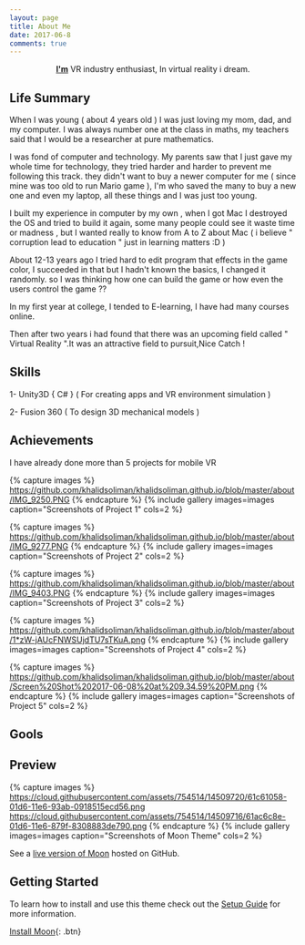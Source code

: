 ```yaml
---
layout: page
title: About Me
date: 2017-06-8
comments: true
---
```

    
<center><a href="http://www.khalidsoliman.me"><b>I'm</b></a> VR industry enthusiast, In virtual reality i dream.</center>

## Life Summary

When I was young ( about 4 years old ) I was just loving my mom, dad, and my computer. I was always number one at the class in maths, my teachers said that I would be a researcher at pure mathematics.

I was fond of computer and technology. My parents saw that I just gave my whole time for technology, they tried harder and harder to prevent me following this track. they didn't want to buy a newer computer for me ( since mine was too old to run Mario game ), I'm who saved the many to buy a new one and even my laptop, all these things and I was just too young. 

I built my experience in computer by my own , when I got Mac I destroyed the OS and tried to build it again, some many people could see it waste time or madness , but I wanted really to know from A to Z about Mac ( i believe " corruption lead to education " just in learning matters :D ) 

About 12-13 years ago I tried hard to edit program that effects in the game color, I succeeded in that but I hadn't known the basics, I changed it randomly. so I was thinking how one can build the game or how even the users control the game ?? 

In my first year at college, I tended to E-learning, I have had many courses online.

Then after two years i had found that there was an upcoming field called " Virtual Reality ".It was an attractive field to pursuit,Nice Catch ! 


## Skills 

1- Unity3D { C# } ( For creating apps and VR environment simulation )

2- Fusion 360 ( To design 3D mechanical models ) 

## Achievements 

I have already done more than 5 projects for mobile VR 

{% capture images %}
https://github.com/khalidsoliman/khalidsoliman.github.io/blob/master/about/IMG_9250.PNG
{% endcapture %}
{% include gallery images=images caption="Screenshots of Project 1" cols=2 %}

{% capture images %}
https://github.com/khalidsoliman/khalidsoliman.github.io/blob/master/about/IMG_9277.PNG
{% endcapture %}
{% include gallery images=images caption="Screenshots of Project 2" cols=2 %}

{% capture images %}
https://github.com/khalidsoliman/khalidsoliman.github.io/blob/master/about/IMG_9403.PNG
{% endcapture %}
{% include gallery images=images caption="Screenshots of Project 3" cols=2 %}

{% capture images %}
https://github.com/khalidsoliman/khalidsoliman.github.io/blob/master/about/1*zW-jAUcFNWSUjdTU7sTKuA.png
{% endcapture %}
{% include gallery images=images caption="Screenshots of Project 4" cols=2 %}

{% capture images %}
https://github.com/khalidsoliman/khalidsoliman.github.io/blob/master/about/Screen%20Shot%202017-06-08%20at%209.34.59%20PM.png
{% endcapture %}
{% include gallery images=images caption="Screenshots of Project 5" cols=2 %}

## Gools



## Preview

{% capture images %}
    https://cloud.githubusercontent.com/assets/754514/14509720/61c61058-01d6-11e6-93ab-0918515ecd56.png
    https://cloud.githubusercontent.com/assets/754514/14509716/61ac6c8e-01d6-11e6-879f-8308883de790.png
{% endcapture %}
{% include gallery images=images caption="Screenshots of Moon Theme" cols=2 %}

See a [live version of Moon](http://taylantatli.github.io/Moon) hosted on GitHub.

## Getting Started

To learn how to install and use this theme check out the [Setup Guide](http://taylantatli.me/Moon/moon-theme/) for more information.
      
[Install Moon](https://github.com/TaylanTatli/Moon){: .btn}
